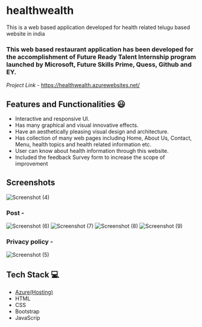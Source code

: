 # healthwealth
This is a web based application developed for health related telugu based website in india

### This web based restaurant application has been developed for the accomplishment of Future Ready Talent Internship program launched by Microsoft, Future Skills Prime, Quess, Github and EY.


*Project Link* - https://healthwealth.azurewebsites.net/


## Features and Functionalities 😃

- Interactive and responsive UI.
- Has many graphical and visual innovative effects.
- Have an aesthetically pleasing visual design and architecture.
- Has collection of many web pages including Home, About Us, Contact, Menu, health topics and health related information etc.
- User can know about health information through this website.
- Included the feedback Survey form to increase the scope of improvement 

## Screenshots

 


![Screenshot (4)](https://user-images.githubusercontent.com/115774347/197279146-be5c18df-3232-477d-9f70-68c603894fc2.png)

   
   
### Post -


![Screenshot (6)](https://user-images.githubusercontent.com/115774347/197280383-3bf36d61-d4e8-468b-abfd-5853ac87b587.png)
![Screenshot (7)](https://user-images.githubusercontent.com/115774347/197280422-7b579a7e-d016-4c59-b1b2-7a3846fa19af.png)
![Screenshot (8)](https://user-images.githubusercontent.com/115774347/197280542-40e86108-56af-4002-8e2d-b2eb31f45682.png)
![Screenshot (9)](https://user-images.githubusercontent.com/115774347/197280900-71daf187-6975-4703-8e2b-1049bd476973.png)

### Privacy policy -


![Screenshot (5)](https://user-images.githubusercontent.com/115774347/197279521-07ce2b32-aeb7-48a9-9dcf-8a0ded43ee8a.png)


## Tech Stack 💻

- [Azure(Hosting)](https://azure.microsoft.com/en-in/features/azure-portal/)
- HTML
- CSS
- Bootstrap
- JavaScrip
